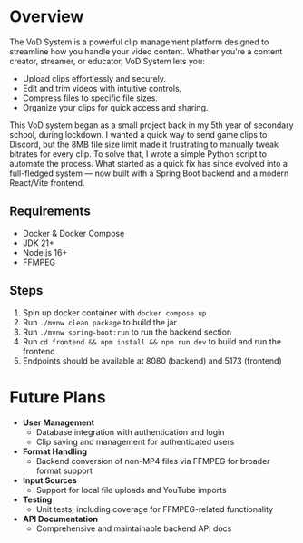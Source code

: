# Overview
The VoD System is a powerful clip management platform designed to streamline how you handle your video content. Whether you're a content creator, streamer, or educator, VoD System lets you:

- Upload clips effortlessly and securely.
- Edit and trim videos with intuitive controls.
- Compress files to specific file sizes.
- Organize your clips for quick access and sharing.

This VoD system began as a small project back in my 5th year of secondary school, during lockdown. I wanted a quick way to send game clips to Discord, but the 8MB file size limit made it frustrating to manually tweak bitrates for every clip. To solve that, I wrote a simple Python script to automate the process. What started as a quick fix has since evolved into a full-fledged system — now built with a Spring Boot backend and a modern React/Vite frontend.

## Requirements
- Docker & Docker Compose
- JDK 21+
- Node.js 16+
- FFMPEG
## Steps
1. Spin up docker container with `docker compose up`
2. Run `./mvnw clean package` to build the jar
3. Run `./mvnw spring-boot:run` to run the backend section
4. Run `cd frontend && npm install && npm run dev` to build and run the frontend
5. Endpoints should be available at 8080 (backend) and 5173 (frontend)

# Future Plans

- **User Management**   
  - Database integration with authentication and login
  - Clip saving and management for authenticated users
- **Format Handling**
  - Backend conversion of non-MP4 files via FFMPEG for broader format support
- **Input Sources**
    - Support for local file uploads and YouTube imports
- **Testing**
    - Unit tests, including coverage for FFMPEG-related functionality
- **API Documentation**
  - Comprehensive and maintainable backend API docs